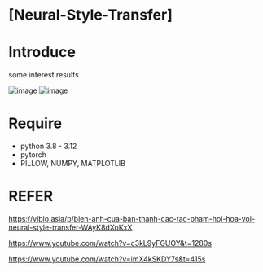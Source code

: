 # [Neural-Style-Transfer]

# Introduce 
some interest results 

![image](https://github.com/lucigel/Neural-Style-Transfer/assets/110618653/30c38484-161b-4d0e-8e6e-7d71e46af936)
![image](https://codelearnstorage.s3.amazonaws.com/Media/Default/Users/T_5FFlower/blog/AI%20Ngoc%20Trinh.jpg)

# Require
- python 3.8 - 3.12
- pytorch
- PILLOW, NUMPY, MATPLOTLIB

# REFER
https://viblo.asia/p/bien-anh-cua-ban-thanh-cac-tac-pham-hoi-hoa-voi-neural-style-transfer-WAyK8dXoKxX

https://www.youtube.com/watch?v=c3kL9yFGUOY&t=1280s

https://www.youtube.com/watch?v=imX4kSKDY7s&t=415s

